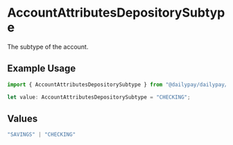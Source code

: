 # AccountAttributesDepositorySubtype

The subtype of the account.

## Example Usage

```typescript
import { AccountAttributesDepositorySubtype } from "@dailypay/dailypay/models";

let value: AccountAttributesDepositorySubtype = "CHECKING";
```

## Values

```typescript
"SAVINGS" | "CHECKING"
```